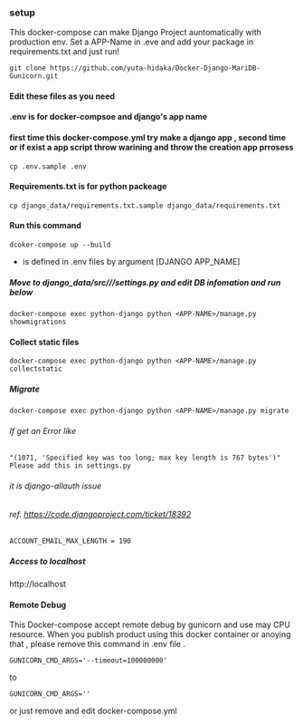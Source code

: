 ### setup

This docker-compose can make Django Project auntomatically with production env.
Set a APP-Name in .eve and add your package in requirements.txt and just run!

```
git clone https://github.com/yuta-hidaka/Docker-Django-MariDB-Gunicorn.git
```

#### Edit these files as you need
#### .env is for docker-compsoe and django's app name
#### first time this docker-compose.yml try make a django app , second time or if exist a app script throw warining and throw the creation app prrosess
```
cp .env.sample .env
```

#### Requirements.txt is for python packeage
```
cp django_data/requirements.txt.sample django_data/requirements.txt
```
#### Run this command
```
dcoker-compose up --build
```

* <APP-NAME> is defined in .env files by argument [DJANGO APP_NAME]

##### Move to django_data/src/<APP-NAME>/<APP-NAME>/settings.py and edit DB infomation and run below
```
docker-compose exec python-django python <APP-NAME>/manage.py showmigrations
```

#### Collect static files
```
docker-compose exec python-django python <APP-NAME>/manage.py collectstatic
```

##### Migrate
```
docker-compose exec python-django python <APP-NAME>/manage.py migrate
```

###### If get an Error like 
```
"(1071, 'Specified key was too long; max key length is 767 bytes')" Please add this in settings.py
```
###### it is django-allauth issue
###### ref. https://code.djangoproject.com/ticket/18392

```
ACCOUNT_EMAIL_MAX_LENGTH = 190
```

##### Access to localhost
http://localhost


#### Remote Debug
This Docker-compose accept remote debug by gunicorn and use may CPU resource.
When you publish product using this docker container or anoying that , please remove this command in .env file .

```
GUNICORN_CMD_ARGS='--timeout=100000000'
```
to
```
GUNICORN_CMD_ARGS=''
```
or just remove and edit docker-compose.yml



